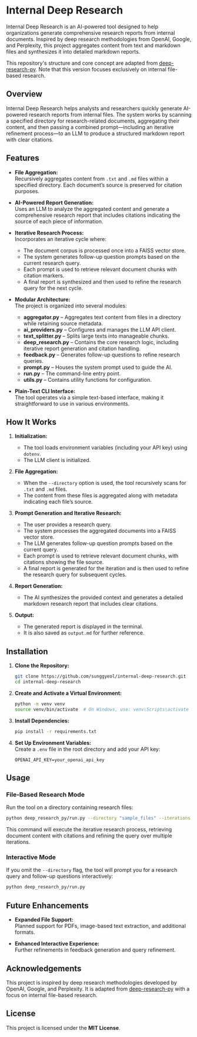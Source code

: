 # Internal Deep Research

Internal Deep Research is an AI-powered tool designed to help organizations generate comprehensive research reports from internal documents. Inspired by deep research methodologies from OpenAI, Google, and Perplexity, this project aggregates content from text and markdown files and synthesizes it into detailed markdown reports.

This repository's structure and core concept are adapted from [deep-research-py](https://github.com/epuerta9/deep-research-py). Note that this version focuses exclusively on internal file-based research.

## Overview

Internal Deep Research helps analysts and researchers quickly generate AI-powered research reports from internal files. The system works by scanning a specified directory for research-related documents, aggregating their content, and then passing a combined prompt—including an iterative refinement process—to an LLM to produce a structured markdown report with clear citations.

## Features

- **File Aggregation:**  
  Recursively aggregates content from `.txt` and `.md` files within a specified directory. Each document’s source is preserved for citation purposes.

- **AI-Powered Report Generation:**  
  Uses an LLM to analyze the aggregated content and generate a comprehensive research report that includes citations indicating the source of each piece of information.

- **Iterative Research Process:**  
  Incorporates an iterative cycle where:
  - The document corpus is processed once into a FAISS vector store.
  - The system generates follow-up question prompts based on the current research query.
  - Each prompt is used to retrieve relevant document chunks with citation markers.
  - A final report is synthesized and then used to refine the research query for the next cycle.
  
- **Modular Architecture:**  
  The project is organized into several modules:
  - **aggregator.py** – Aggregates text content from files in a directory while retaining source metadata.
  - **ai_providers.py** – Configures and manages the LLM API client.
  - **text_splitter.py** – Splits large texts into manageable chunks.
  - **deep_research.py** – Contains the core research logic, including iterative report generation and citation handling.
  - **feedback.py** – Generates follow-up questions to refine research queries.
  - **prompt.py** – Houses the system prompt used to guide the AI.
  - **run.py** – The command-line entry point.
  - **utils.py** – Contains utility functions for configuration.

- **Plain-Text CLI Interface:**  
  The tool operates via a simple text-based interface, making it straightforward to use in various environments.

## How It Works

1. **Initialization:**  
   - The tool loads environment variables (including your API key) using `dotenv`.
   - The LLM client is initialized.

2. **File Aggregation:**  
   - When the `--directory` option is used, the tool recursively scans for `.txt` and `.md` files.
   - The content from these files is aggregated along with metadata indicating each file’s source.

3. **Prompt Generation and Iterative Research:**  
   - The user provides a research query.
   - The system processes the aggregated documents into a FAISS vector store.
   - The LLM generates follow-up question prompts based on the current query.
   - Each prompt is used to retrieve relevant document chunks, with citations showing the file source.
   - A final report is generated for the iteration and is then used to refine the research query for subsequent cycles.

4. **Report Generation:**  
   - The AI synthesizes the provided context and generates a detailed markdown research report that includes clear citations.

5. **Output:**  
   - The generated report is displayed in the terminal.
   - It is also saved as `output.md` for further reference.

## Installation

1. **Clone the Repository:**

   ```bash
   git clone https://github.com/sunggyeol/internal-deep-research.git
   cd internal-deep-research
   ```

2. **Create and Activate a Virtual Environment:**

   ```bash
   python -m venv venv
   source venv/bin/activate  # On Windows, use: venv\Scripts\activate
   ```

3. **Install Dependencies:**

   ```bash
   pip install -r requirements.txt
   ```

4. **Set Up Environment Variables:**  
   Create a `.env` file in the root directory and add your API key:

   ```
   OPENAI_API_KEY=your_openai_api_key
   ```

## Usage

### File-Based Research Mode

Run the tool on a directory containing research files:

```bash
python deep_research_py/run.py --directory "sample_files" --iterations 3
```

This command will execute the iterative research process, retrieving document content with citations and refining the query over multiple iterations.

### Interactive Mode

If you omit the `--directory` flag, the tool will prompt you for a research query and follow-up questions interactively:

```bash
python deep_research_py/run.py
```

## Future Enhancements

- **Expanded File Support:**  
  Planned support for PDFs, image-based text extraction, and additional formats.

- **Enhanced Interactive Experience:**  
  Further refinements in feedback generation and query refinement.

## Acknowledgements

This project is inspired by deep research methodologies developed by OpenAI, Google, and Perplexity. It is adapted from [deep-research-py](https://github.com/epuerta9/deep-research-py) with a focus on internal file-based research.

## License

This project is licensed under the **MIT License**.